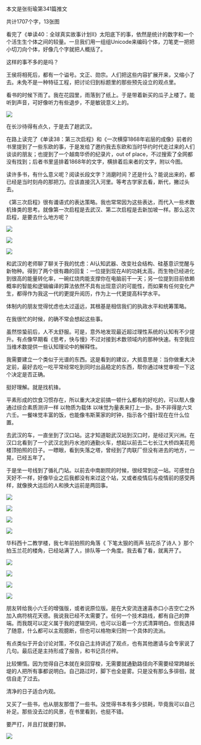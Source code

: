 本文是张衔瑜第341篇推文

共计1707个字，13张图

看完了《单读40：全球真实故事计划II》太阳底下的事，依然是统计的数字和一个个活生生个体之间的较量。一旦我们用一组组Unicode来编码个体，刀笔吏一把把小切刀向个体，好像几个字就把人概括了。

这样的事不多的是吗？

王侯将相死后，都有一个谥号。文正、勋宗。人们把这些内容扩展开来，又缩小了去。未免不是一种特征工程，把讨论归到标题里的那些预先设立的观点里。

看书的时候下雨了。我在花园里，雨落到了纸上。于是带着新买的瓜子上楼了。能听到声音，可好像听力有些退步，不是敏锐意义上的。

![](./images/img_001.jpeg)

在长沙待得有点久，于是去了趟武汉。

在路上读完了《单读38：第三次启程》和《一次横穿1868年岩层的成像》前者的书里提到了一些东欧的事，于是发给了邀约我去东欧和当时华约时代走过来的人们谈谈的朋友；也提到了一个越南华侨的纪录片，out of place，不过搜索了全网都没有找到；后者书里竖排着1868年的文字，横排着后来者的文字，附以今图。

读许多书，有什么意义呢？阅读长段文字？消磨时间？还是什么？能说出来的，都已经是当时刻舟的那把刀。应该直接沉入河里。等考古学家去看，断代，撇过头去。

《第三次启程》很有谶语式的表达策略。我也常常因为这些表达，而代入一些术数机锋类的思考。就像第一次启程是去武汉、第二次启程是去新加坡一样。那么这次启程，是要去什么地方呢？

![](./images/img_002.jpeg)

![](./images/img_003.jpeg)

![](./images/img_004.jpeg)

和武汉的老师聊了聊关于我的忧虑：AI认知武器、改变社会结构、硅基意识觉醒与新物种。得到了两个很有趣的回复：一位提到现在AI的功耗太高，而生物已经进化到很高的能量转化率，一碗红烧肉能支撑你在电脑前干一天；另一位提到目前依赖概率的智能和逻辑编译的算法依然不具有出现意识的可能性，而如果有任何变化产生，都得作为我这一代的更提升阅历，作为上一代更提高科学水平。

体制内的朋友觉得忧虑也太过遥远，其根基是相信我们的执政水平和统筹策略。

在我很忙的时候，的确不常会想起这些事。

虽然惊蛰前后，人不太舒服。可是，意外地发现最近超过理性系统的认知有不少提升。有点像早期看《思考，快与慢》不过对接到术数领域内的那种快速。有空我应当维术数提供一些认知理论中的解释性。

我需要建立一个类似于光谱的东西。这是看到的建议，大抵意思是：当你做重大决定前，最好去吃一吃平常经常吃到同时出品稳定的东西，帮你通过味觉审视一下这个决定是否正确。

挺好理解。就是找机锋。

平素形成的饮食习惯存在，所以重大决定前搞一顿什么都有的好吃的，可以帮人像通过综合素质测评一样 以物质为载体 以味觉为量表来打上一卦。卦不非得是六爻六壬。一餐味觉丰富的饭，也能像韦斯莱家的时钟，指示各个撞针现在在什么位置。

去武汉的车，一直坐到了汉口站。这才知道聪武汉站到汉口时，是经过天兴洲。在汉口北看到了一个武汉北到丹水池的通勤火车，想起以前去二七长江大桥四美花苑楼顶拍照的日子。一瞟眼，看到失落之塔，曾经到了肉联厂但没有进去的地方，一晃，已经五年了。

于是坐一号线到了循礼门站。以前去中南剧院的时候，很经常到这一站。可感觉白天好不一样，好像毕业之后我都没有来过这个站，又或者疫情后与疫情前的感受两样，就像换大运后的人和换大运前是两回事。

![](./images/img_005.jpeg)

![](./images/img_006.jpeg)

![](./images/img_007.jpeg)

![](./images/img_008.jpeg)

华科西十二教学楼，我七年前拍照的角落《 下笔太狠的雨声 拈花杀了诗人 》那个拍玉兰花的楼角，已经站满了人，排队等一个角度。我去看了看，就离开了。

![](./images/img_009.jpeg)

![](./images/img_010.jpeg)

![](./images/img_011.jpeg)

![](./images/img_012.jpeg)

朋友转给我小六壬的增强版，或者说原位版。是在大安流连速喜赤口小吉空亡之外加入病符桃花天德。我说我已经不太需要了。任何一个技术路线，都有自己的弊端。而我既可以定义属于我的逻辑空间，也可以沿着一个方式清算明白。但我选择了随意，什么都可以主观臆断，但也可以格物来归附一个具体的流派。

有点类似于开会讨论对策，不仅自己主持讲述了观点，也有其他邀请与会专家说了几句。最后还是主持形成了报告，和书记员付梓。

比较懒惰。因为觉得自己本就在来回穿梭，无需要就通勤路径向不需要经常跨越长堤的人把所有事都说明白。自己路过时，脚下也全是雾。只是没有那么多徘徊，就信自走了过去。

清净的日子适合内观。

又买了一些书，也从朋友那借了一些书。没觉得书本有多少损耗，毕竟我可以自己补足。那些没去过的风景，在书里看到，也挺不错。

要严打，并且打就要打醉。

![](./images/img_013.jpeg)
